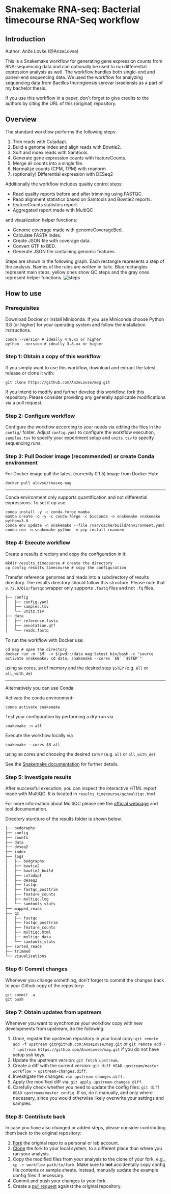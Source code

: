 # Snakemake RNA-seq: Bacterial timecourse RNA-Seq workflow
## Introduction
Author: Anže Lovše (@AnzeLovse)


This is a Snakemake workflow for generating gene expression counts from RNA-sequencing data and can optionally be used to run differential expression analysis as well. The workflow handles both single-end and paired-end sequencing data. We used the workflow for analyzing sequencing data from Bacillus thuringiensis serovar israelensis as a part of my bachelor thesis.

If you use this workflow in a paper, don't forget to give credits to the authors by citing the URL of this (original) repository.

## Overview
The standard workflow performs the following steps:
1. Trim reads with Cutadapt.
2. Build a genome index and align reads with Bowtie2.
3. Sort and index reads with Samtools.
4. Generate gene expression counts with featureCounts.
5. Merge all counts into a single file.
6. Normalize counts (CPM, TPM) with rnanorm
7. (optionally) Differential expression with DESeq2

Additionally the workflow includes quality control steps:
- Read quality reports before and after trimming using FASTQC.
- Read alignment statistics based on Samtools and Bowtie2 reports.
- featureCounts statistics report.
- Aggregated report made with MultiQC

and visualization helper functions:
- Genome coverage made with genomeCoverageBed.
- Calculate FASTA index.
- Create JSON file with coverage data.
- Convert GTF to BED.
- Generate JSON file containing genomic features.

Steps are shown in the following graph. Each rectangle represents a step of the analysis. Names of the rules are written in italic. Blue rectangles represent main steps, yellow ones show QC steps and the gray ones represent helper functions.
![steps](workflow.png)

## How to use

### Prerequisites
Download Docker or install Miniconda. If you use Miniconda choose Python 3.8 (or higher) for your operating system and follow the installation instructions.

    conda --version # ideally 4.9.xx or higher
    python --version # ideally 3.8.xx or higher

### Step 1: Obtain a copy of this workflow

If you simply want to use this workflow, download and extract the latest release or clone it with:


    git clone https://github.com/AnzeLovse/mag.git


If you intend to modify and further develop this workflow, fork this repository. Please consider providing any generally applicable modifications via a pull request.

### Step 2: Configure workflow

Configure the workflow according to your needs via editing the files in the `config/` folder. Adjust `config.yaml` to configure the workflow execution, `samples.tsv` to specify your experiment setup and `units.tsv` to specify sequencing runs.

### Step 3: Pull Docker image (recommended) or create Conda environment

For Docker image pull the latest (currently 0.1.5) image from Docker Hub:

    docker pull alovse/rnaseq-mag
---
Conda environment only supports quantification and not differential expressions.
To set it up use:

    conda install -y -c conda-forge mamba
    mamba create -q -y -c conda-forge -c bioconda -n snakemake snakemake python=3.8
    conda env update -n snakemake --file /var/cache/build/environment.yaml
    conda run -n snakemake python -m pip install rnanorm

### Step 4: Execute workflow

Create a results directory and copy the configuration in it:

    mkdir results_timecourse # create the directory
    cp config results_timecourse # copy the configuration

Transfer reference genomes and reads into a subdirectory of results directory. The results directory should follow this structure. Please note that `0.72.0/bio/fastqc` wrapper only supports `.fastq` files and not `.fq` files.
```bash
├── config
│   ├── config.yaml
│   ├── samples.tsv
│   └── units.tsv
├── data
│   ├── reference.fasta
│   ├── annotation.gtf
│   └── reads.fastq
```
To run the workflow with Docker use:

    cd mag # open the directory
    docker run -m `$M` -v $(pwd):/data mag:latest bin/bash -c "source activate snakemake; cd data; snakemake --cores `$N` `$STEP`"

using `$N` cores, `$M` of memory and the desired step `$STEP` (e.g. `all` or `all_with_de`)

---
Alternatively you can use Conda.

Activate the conda environment:

    conda activate snakemake

Test your configuration by performing a dry-run via

    snakemake -n all

Execute the workflow locally via

    snakemake --cores $N all

using `$N` cores and choosing the desired `$STEP` (e.g. `all` or `all_with_de`)

See the [Snakemake documentation](https://snakemake.readthedocs.io/en/stable/executable.html) for further details.

### Step 5: Investigate results

After successful execution, you can inspect the interactive HTML report made with MultiQC. It is located in `results_timecourse/qc/multiqc.html`

For more information about MultiQC please see the [official webpage](https://multiqc.info/) and tool documentation.

Directory sturcture of the results folder is shown below.
```bash
├── bedgraphs
├── config
├── counts
├── data
├── deseq2
├── index
├── logs
│   ├── bedgraphs
│   ├── bowtie2
│   ├── bowtie2_build
│   ├── cutadapt
│   ├── deseq2
│   ├── fastqc
│   ├── fastqc_posttrim
│   ├── feature_counts
│   ├── multiqc.log
│   └── samtools_stats
├── mapped_reads
├── qc
│   ├── fastqc
│   ├── fastqc_posttrim
│   ├── feature_counts
│   ├── multiqc.html
│   ├── multiqc_data
│   └── samtools_stats
├── sorted_reads
├── trimmed
└── visualisations
```

### Step 6: Commit changes

Whenever you change something, don't forget to commit the changes back to your Github copy of the repository:

    git commit -a
    git push

### Step 7: Obtain updates from upstream

Whenever you want to synchronize your workflow copy with new developments from upstream, do the following.

1. Once, register the upstream repository in your local copy: `git remote add -f upstream git@github.com:AnzeLovse/mag.git` or `git remote add -f upstream https://github.com/AnzeLovse/mag.git` if you do not have setup ssh keys.
2. Update the upstream version: `git fetch upstream`.
3. Create a diff with the current version: `git diff HEAD upstream/master workflow > upstream-changes.diff`.
4. Investigate the changes: `vim upstream-changes.diff`.
5. Apply the modified diff via: `git apply upstream-changes.diff`.
6. Carefully check whether you need to update the config files: `git diff HEAD upstream/master config`. If so, do it manually, and only where necessary, since you would otherwise likely overwrite your settings and samples.

### Step 8: Contribute back

In case you have also changed or added steps, please consider contributing them back to the original repository:

1. [Fork](https://help.github.com/en/articles/fork-a-repo) the original repo to a personal or lab account.
2. [Clone](https://help.github.com/en/articles/cloning-a-repository) the fork to your local system, to a different place than where you ran your analysis.
3. Copy the modified files from your analysis to the clone of your fork, e.g., `cp -r workflow path/to/fork`. Make sure to **not** accidentally copy config file contents or sample sheets. Instead, manually update the example config files if necessary.
4. Commit and push your changes to your fork.
5. Create a [pull request](https://help.github.com/en/articles/creating-a-pull-request) against the original repository.
